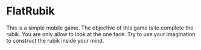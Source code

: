 # FlatRubik
This is a simple mobile game.
The objective of this game is to complete the rubik.
You are only allow to look at the one face. Try to use your imagination to construct the rubik inside your mind.
